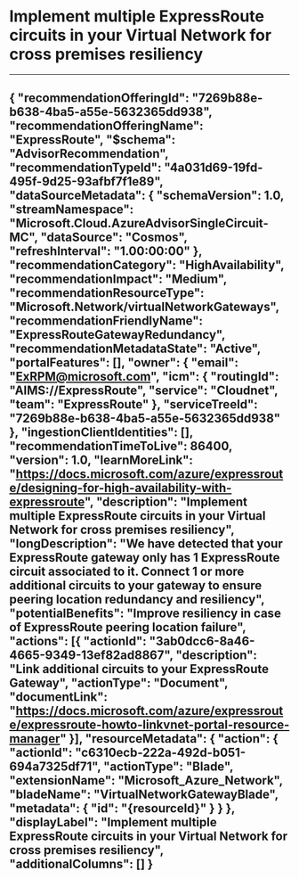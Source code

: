 <properties
pageTitle = "Implement multiple ExpressRoute circuits in your Virtual Network for cross premises resiliency"
description = "Implement multiple ExpressRoute circuits in your Virtual Network for cross premises resiliency"
authors = "aadevteam"
ms.author = "aadevteam"
articleId = "4a031d69-19fd-495f-9d25-93afbf7f1e89_Mooncake"
selfHelpType = "advisorRecommendationMetadata"
cloudEnvironments = "Mooncake" 
	ownershipId="CloudNet_AzureVPNGateway"
/>
# Implement multiple ExpressRoute circuits in your Virtual Network for cross premises resiliency
---
{
    "recommendationOfferingId": "7269b88e-b638-4ba5-a55e-5632365dd938",
    "recommendationOfferingName": "ExpressRoute",
    "$schema": "AdvisorRecommendation",
    "recommendationTypeId": "4a031d69-19fd-495f-9d25-93afbf7f1e89",
    "dataSourceMetadata": {
        "schemaVersion": 1.0,
        "streamNamespace": "Microsoft.Cloud.AzureAdvisorSingleCircuit-MC",
        "dataSource": "Cosmos",
        "refreshInterval": "1.00:00:00"
    },
    "recommendationCategory": "HighAvailability",
    "recommendationImpact": "Medium",
    "recommendationResourceType": "Microsoft.Network/virtualNetworkGateways",
    "recommendationFriendlyName": "ExpressRouteGatewayRedundancy",
    "recommendationMetadataState": "Active",
    "portalFeatures": [],
    "owner": {
        "email": "ExRPM@microsoft.com",
        "icm": {
            "routingId": "AIMS://ExpressRoute",
            "service": "Cloudnet",
            "team": "ExpressRoute"
        },
        "serviceTreeId": "7269b88e-b638-4ba5-a55e-5632365dd938"
    },
    "ingestionClientIdentities": [],
    "recommendationTimeToLive": 86400,
    "version": 1.0,
    "learnMoreLink": "https://docs.microsoft.com/azure/expressroute/designing-for-high-availability-with-expressroute",
    "description": "Implement multiple ExpressRoute circuits in your Virtual Network for cross premises resiliency",
    "longDescription": "We have detected that your ExpressRoute gateway only has 1 ExpressRoute circuit associated to it. Connect 1 or more additional circuits to your gateway to ensure peering location redundancy and resiliency",
    "potentialBenefits": "Improve resiliency in case of ExpressRoute peering location failure",
    "actions": [{
        "actionId": "3ab0dcc6-8a46-4665-9349-13ef82ad8867",
        "description": "Link additional circuits to your ExpressRoute Gateway",
        "actionType": "Document",
        "documentLink": "https://docs.microsoft.com/azure/expressroute/expressroute-howto-linkvnet-portal-resource-manager"
    }],
    "resourceMetadata": {
        "action": {
            "actionId": "c6310ecb-222a-492d-b051-694a7325df71",
            "actionType": "Blade",
            "extensionName": "Microsoft_Azure_Network",
            "bladeName": "VirtualNetworkGatewayBlade",
            "metadata": {
                "id": "{resourceId}"
            }
        }
    },
    "displayLabel": "Implement multiple ExpressRoute circuits in your Virtual Network for cross premises resiliency",
    "additionalColumns": []
}
---
